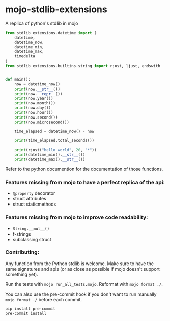 # mojo-stdlib-extensions
A replica of python's stdlib in mojo


```python
from stdlib_extensions.datetime import (
    datetime, 
    datetime_now, 
    datetime_min, 
    datetime_max, 
    timedelta
)
from stdlib_extensions.builtins.string import rjust, ljust, endswith


def main():
    now = datetime_now()
    print(now.__str__())
    print(now.__repr__())
    print(now.year())
    print(now.month())
    print(now.day())
    print(now.hour())
    print(now.second())
    print(now.microsecond())

    time_elapsed = datetime_now() - now
    
    print(time_elapsed.total_seconds())

    print(rjust("hello world", 20, "*"))
    print(datetime_min().__str__())
    print(datetime_max().__str__())
```

Refer to the python documention for the documentation of those functions.

### Features missing from mojo to have a perfect replica of the api:
* `@property` decorator
* struct attributes
* struct staticmethods


### Features missing from mojo to improve code readability:
* `String.__mul__()`
* f-strings
* subclassing struct

### Contributing:

Any function from the Python stdlib is welcome. Make sure to have the same signatures and apis
(or as close as possible if mojo doesn't support something yet).

Run the tests with `mojo run_all_tests.mojo`.
Reformat with `mojo format ./`.

You can also use the pre-commit hook if you don't want to run manually `mojo format ./` before each commit.

```bash
pip install pre-commit
pre-commit install
```
